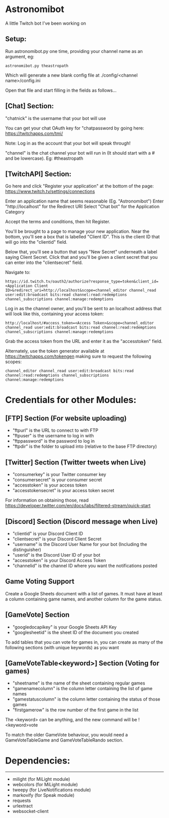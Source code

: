 # Astronomibot
A little Twitch bot I've been working on


Setup:
-------
Run astronomibot.py one time, providing your channel name as an argument, eg:

    astronomibot.py theastropath

Which will generate a new blank config file at ./config/&lt;channel name>/config.ini

Open that file and start filling in the fields as follows...

[Chat] Section:
----------------

"chatnick" is the username that your bot will use

You can get your chat OAuth key for "chatpassword by going here:
https://twitchapps.com/tmi/

Note: Log in as the account that your bot will speak through!

"channel" is the chat channel your bot will run in (It should start with a # and be lowercase).  Eg: #theastropath


[TwitchAPI] Section:
-------------------------------------------
Go here and click "Register your application" at the bottom of the page:
https://www.twitch.tv/settings/connections

Enter an application name that seems reasonable (Eg. "Astronomibot")
Enter "http://localhost" for the Redirect URI
Select "Chat bot" for the Application Category

Accept the terms and conditions, then hit Register.

You'll be brought to a page to manage your new application.  Near the bottom, you'll see a box that is labelled "Client ID".
This is the client ID that will go into the "clientid" field.

Below that, you'll see a button that says "New Secret" underneath a label saying Client Secret.  Click that and you'll be given
a client secret that you can enter into the "clientsecret" field.

Navigate to:

    https://id.twitch.tv/oauth2/authorize?response_type=token&client_id=<Application Client ID>&redirect_uri=http://localhost&scope=channel_editor channel_read user:edit:broadcast bits:read channel:read:redemptions channel_subscriptions channel:manage:redemptions

Log in as the channel owner, and you'll be sent to an localhost address that will look like this, containing your access token:

    http://localhost/#access_token=<Access Token>&scope=channel_editor channel_read user:edit:broadcast bits:read channel:read:redemptions channel_subscriptions channel:manage:redemptions

Grab the access token from the URL and enter it as the "accesstoken" field.


Alternately, use the token generator available at https://twitchapps.com/tokengen making sure to request the following scopes: 

    channel_editor channel_read user:edit:broadcast bits:read channel:read:redemptions channel_subscriptions channel:manage:redemptions


# Credentials for other Modules:

## [FTP] Section (For website uploading)
   * "ftpurl" is the URL to connect to with FTP
   * "ftpuser" is the username to log in with
   * "ftppassword" is the password to log in
   * "ftpdir" is the folder to upload into (relative to the base FTP directory)

## [Twitter] Section (Twitter tweets when Live)
   * "consumerkey" is your Twitter consumer key
   * "consumersecret" is your consumer secret
   * "accesstoken" is your access token
   * "accesstokensecret" is your access token secret

For information on obtaining those, read https://developer.twitter.com/en/docs/labs/filtered-stream/quick-start

## [Discord] Section (Discord message when Live)
   * "clientid" is your Discord Client ID
   * "clientsecret" is your Discord Client Secret
   * "username" is the Discord User Name for your bot (Including the distinguisher)
   * "userid" is the Discord User ID of your bot
   * "accesstoken" is your Discord Access Token
   * "channelid" is the channel ID where you want the notifications posted

## Game Voting Support
Create a Google Sheets document with a list of games.  It must have at least a column containing game names, and another column for the game status.

## [GameVote] Section
   * "googledocapikey" is your Google Sheets API Key
   * "googlesheetid" is the sheet ID of the document you created

To add tables that you can vote for games in, you can create as many of the following sections (with unique keywords) as you want

## [GameVoteTable&lt;keyword>] Section (Voting for games)
   * "sheetname" is the name of the sheet containing regular games
   * "gamenamecolumn" is the column letter containing the list of game names
   * "gamestatuscolumn" is the column letter containing the status of those games
   * "firstgamerow" is the row number of the first game in the list
    
The &lt;keyword> can be anything, and the new command will be !&lt;keyword>vote

To match the older GameVote behaviour, you would need a GameVoteTableGame and GameVoteTableRando section.




# Dependencies:
-------------
 * milight (for MiLight module)
 * webcolors (for MiLight module)
 * tweepy (for LiveNotifications module)
 * markovify (for Speak module)
 * requests
 * urlextract
 * websocket-client
